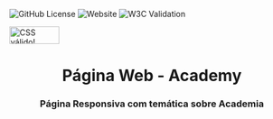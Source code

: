 ![GitHub License](https://img.shields.io/github/license/andrescristian/academy)
![Website](https://img.shields.io/website?url=https%3A%2F%2Fandrescristian.github.io%2FAcademy%2F)
![W3C Validation](https://img.shields.io/w3c-validation/html?targetUrl=https%3A%2F%2Fandrescristian.github.io%2FAcademy%2F)





<p>
<a href="http://jigsaw.w3.org/css-validator/check/referer">
    <img style="border:0;width:88px;height:31px"
        src="http://jigsaw.w3.org/css-validator/images/vcss-blue"
        alt="CSS válido!" />
    </a>
</p>

<h1 align="center">Página Web - Academy</h1>
<h3 align="center">Página Responsiva com temática sobre Academia</h3>
